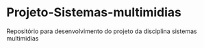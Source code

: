 # Projeto-Sistemas-multimidias
Repositório para desenvolvimento do projeto da disciplina sistemas multimidias
